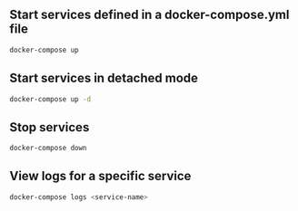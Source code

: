 ## Start services defined in a docker-compose.yml file

```bash
docker-compose up
```

## Start services in detached mode

```bash
docker-compose up -d
```

## Stop services

```bash
docker-compose down
```

## View logs for a specific service

```bash
docker-compose logs <service-name>
```
